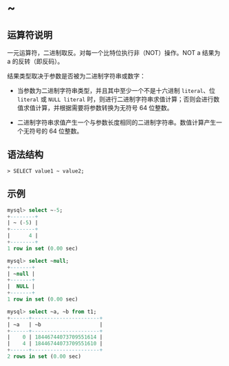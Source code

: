 # **~**

## **运算符说明**

一元运算符，二进制取反。对每一个比特位执行非（NOT）操作。NOT a 结果为 a 的反转（即反码）。

结果类型取决于参数是否被为二进制字符串或数字：

- 当参数为二进制字符串类型，并且其中至少一个不是十六进制 `literal`、位 `literal` 或 `NULL literal` 时，则进行二进制字符串求值计算；否则会进行数值求值计算，并根据需要将参数转换为无符号 64 位整数。

- 二进制字符串求值产生一个与参数长度相同的二进制字符串。数值计算产生一个无符号的 64 位整数。

## **语法结构**

```
> SELECT value1 ~ value2;
```

## **示例**

```sql
mysql> select ~-5;
+--------+
| ~ (-5) |
+--------+
|      4 |
+--------+
1 row in set (0.00 sec)

mysql> select ~null;
+-------+
| ~null |
+-------+
|  NULL |
+-------+
1 row in set (0.00 sec)

mysql> select ~a, ~b from t1;
+------+----------------------+
| ~a   | ~b                   |
+------+----------------------+
|    0 | 18446744073709551614 |
|    4 | 18446744073709551610 |
+------+----------------------+
2 rows in set (0.00 sec)
```
